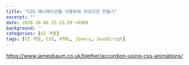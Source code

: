 ```yaml
---
title: "CSS 애니메이션을 사용하여 아코디언 만들기"
excerpt: ""
date: 2020-10-06 15:23:29 +0900
background: ''
categories: [UI 개발]
tags: [UI 개발, CSS, HTML, jQuery, JavaScript]
---
```


https://www.jamesbaum.co.uk/blether/accordion-using-css-animations/